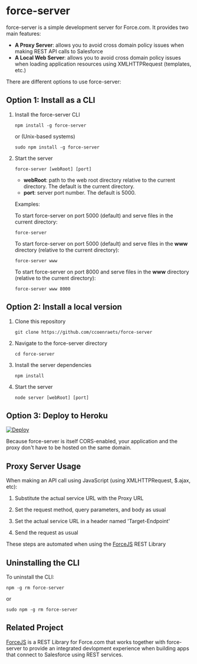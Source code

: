 # force-server

force-server is a simple development server for Force.com. It provides two main features:

- **A Proxy Server**: allows you to avoid cross domain policy issues when making REST API calls to Salesforce
- **A Local Web Server**: allows you to avoid cross domain policy issues when loading application resources using XMLHTTPRequest (templates, etc.) 

There are different options to use force-server:

## Option 1: Install as a CLI

1. Install the force-server CLI

    ```
    npm install -g force-server
    ```
    
    or (Unix-based systems)

    ```
    sudo npm install -g force-server
    ```

1. Start the server

    ```
    force-server [webRoot] [port]
    ``` 
    
    - **webRoot**: path to the web root directory relative to the current directory. The default is the current directory.
    - **port**: server port number. The default is 5000.     

    Examples:

    To start force-server on port 5000 (default) and serve files in the current directory:
    ```
    force-server
    ```

    To start force-server on port 5000 (default) and serve files in the **www** directory (relative to the current directory):
    ```
    force-server www
    ```

    To start force-server on port 8000 and serve files in the **www** directory (relative to the current directory):
    ```
    force-server www 8000
    ```

## Option 2: Install a local version

1. Clone this repository

    ```
    git clone https://github.com/ccoenraets/force-server
    ```

1. Navigate to the force-server directory

    ```
    cd force-server
    ```

1. Install the server dependencies

   ```
   npm install
   ```

1. Start the server
    
    ```
    node server [webRoot] [port]
    ```


## Option 3: Deploy to Heroku

[![Deploy](https://www.herokucdn.com/deploy/button.png)](https://heroku.com/deploy)

Because force-server is itself CORS-enabled, your application and the proxy don't have to be hosted on the same 
domain.

## Proxy Server Usage

When making an API call using JavaScript (using XMLHTTPRequest, $.ajax, etc):

1. Substitute the actual service URL with the Proxy URL 

1. Set the request method, query parameters, and body as usual

1. Set the actual service URL in a header named 'Target-Endpoint'

1. Send the request as usual

These steps are automated when using the [ForceJS](https://github.com/ccoenraets/forcejs) REST Library

## Uninstalling the CLI

To uninstall the CLI:
    
```
npm -g rm force-server
```

or 

```
sudo npm -g rm force-server
```

## Related Project

[ForceJS](https://github.com/ccoenraets/forcejs) is a REST Library for Force.com that works together with force-server to provide an integrated devlopment experience when building apps that connect to Salesforce using REST services.
